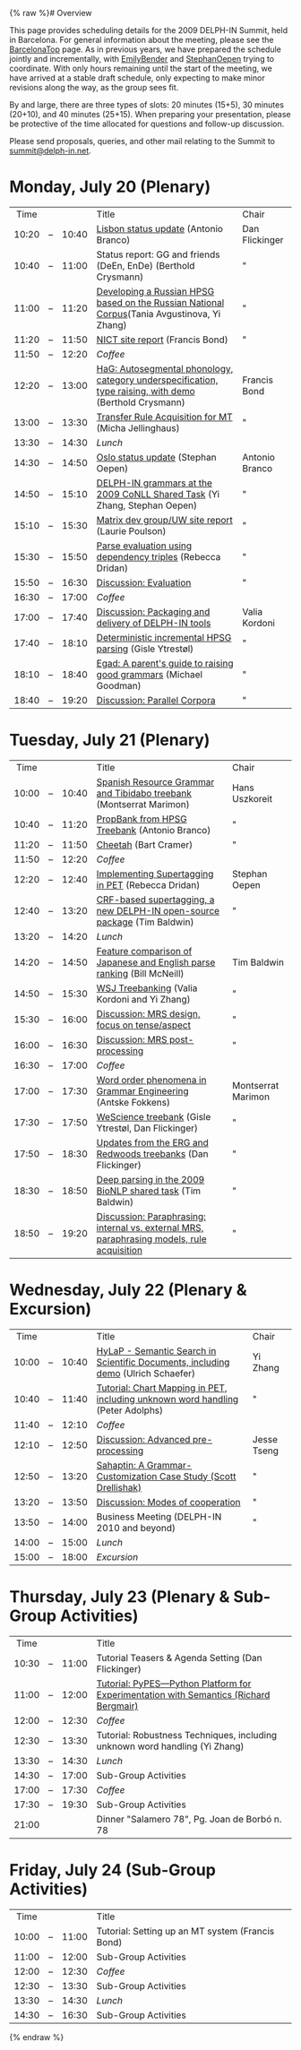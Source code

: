{% raw %}# Overview

This page provides scheduling details for the 2009 DELPH-IN Summit, held
in Barcelona. For general information about the meeting, please see the
[BarcelonaTop](https://blog.inductorsoftware.com/docsproto/summits/BarcelonaTop) page. As in previous years, we have
prepared the schedule jointly and incrementally, with
[EmilyBender](https://blog.inductorsoftware.com/docsproto/summits/EmilyBender) and [StephanOepen](https://blog.inductorsoftware.com/docsproto/summits/StephanOepen) trying to
coordinate. With only hours remaining until the start of the meeting, we
have arrived at a stable draft schedule, only expecting to make minor
revisions along the way, as the group sees fit.

By and large, there are three types of slots: 20 minutes (15+5), 30
minutes (20+10), and 40 minutes (25+15). When preparing your
presentation, please be protective of the time allocated for questions
and follow-up discussion.

Please send proposals, queries, and other mail relating to the Summit to
summit@delph-in.net.

# Monday, July 20 (Plenary)

|       |     |       |                                                                                                                                                  |                |
|:-----:|:---:|:-----:|--------------------------------------------------------------------------------------------------------------------------------------------------|----------------|
| Time  |     |       | Title                                                                                                                                            | Chair          |
| 10:20 |  –  | 10:40 | [Lisbon status update](http://www.delph-in.net/2009/lisbon.pdf) (Antonio Branco)                                                                 | Dan Flickinger |
| 10:40 |  –  | 11:00 | Status report: GG and friends (DeEn, EnDe) (Berthold Crysmann)                                                                                   | "              |
| 11:00 |  –  | 11:20 | [Developing a Russian HPSG based on the Russian National Corpus](http://www.delph-in.net/2009/russian.pdf)(Tania Avgustinova, Yi Zhang)          | "              |
| 11:20 |  –  | 11:50 | [NICT site report](http://www.delph-in.net/2009/nict.pdf) (Francis Bond)                                                                         | "              |
| 11:50 |  –  | 12:20 | *Coffee*                                                                                                                                         |                |
| 12:20 |  –  | 13:00 | [HaG: Autosegmental phonology, category underspecification, type raising, with demo](http://www.delph-in.net/2009/hausa.pdf) (Berthold Crysmann) | Francis Bond   |
| 13:00 |  –  | 13:30 | [Transfer Rule Acquisition for MT](http://www.delph-in.net/2009/micha.pdf) (Micha Jellinghaus)                                                   | "              |
| 13:30 |  –  | 14:30 | *Lunch*                                                                                                                                          |                |
| 14:30 |  –  | 14:50 | [Oslo status update](http://www.delph-in.net/2009/oslo.pdf) (Stephan Oepen)                                                                      | Antonio Branco |
| 14:50 |  –  | 15:10 | [DELPH-IN grammars at the 2009 CoNLL Shared Task](http://www.delph-in.net/2009/conll.pdf) (Yi Zhang, Stephan Oepen)                              | "              |
| 15:10 |  –  | 15:30 | [Matrix dev group/UW site report](http://www.delph-in.net/2009/uw.pdf) (Laurie Poulson)                                                          | "              |
| 15:30 |  –  | 15:50 | [Parse evaluation using dependency triples](http://www.delph-in.net/2009/triples.pdf) (Rebecca Dridan)                                           | "              |
| 15:50 |  –  | 16:30 | [Discussion: Evaluation](https://blog.inductorsoftware.com/docsproto/summits/BarcelonaEvaluation)                                                                                                    | "              |
| 16:30 |  –  | 17:00 | *Coffee*                                                                                                                                         |                |
| 17:00 |  –  | 17:40 | [Discussion: Packaging and delivery of DELPH-IN tools](https://blog.inductorsoftware.com/docsproto/summits/BarcelonaPackaging)                                                                       | Valia Kordoni  |
| 17:40 |  –  | 18:10 | [Deterministic incremental HPSG parsing](http://www.delph-in.net/2009/gisle.pdf) (Gisle Ytrestøl)                                                | "              |
| 18:10 |  –  | 18:40 | [Egad: A parent's guide to raising good grammars](http://www.delph-in.net/2009/michael.pdf) (Michael Goodman)                                    | "              |
| 18:40 |  –  | 19:20 | [Discussion: Parallel Corpora](https://blog.inductorsoftware.com/docsproto/summits/BarcelonaCorpora)                                                                                                 | "              |

# Tuesday, July 21 (Plenary)

|       |     |       |                                                                                                                     |                    |
|:-----:|:---:|:-----:|---------------------------------------------------------------------------------------------------------------------|--------------------|
| Time  |     |       | Title                                                                                                               | Chair              |
| 10:00 |  –  | 10:40 | [Spanish Resource Grammar and Tibidabo treebank](http://www.delph-in.net/2009/srg.pdf) (Montserrat Marimon)         | Hans Uszkoreit     |
| 10:40 |  –  | 11:20 | [PropBank from HPSG Treebank](http://www.delph-in.net/2009/cintil.pdf) (Antonio Branco)                             | "                  |
| 11:20 |  –  | 11:50 | [Cheetah](http://www.delph-in.net/2009/bart.pdf) (Bart Cramer)                                                      | "                  |
| 11:50 |  –  | 12:20 | *Coffee*                                                                                                            |                    |
| 12:20 |  –  | 12:40 | [Implementing Supertagging in PET](http://www.delph-in.net/2009/rebecca.pdf) (Rebecca Dridan)                       | Stephan Oepen      |
| 12:40 |  –  | 13:20 | [CRF-based supertagging, a new DELPH-IN open-source package](http://www.delph-in.net/2009/crf.pdf) (Tim Baldwin)    | "                  |
| 13:20 |  –  | 14:20 | *Lunch*                                                                                                             |                    |
| 14:20 |  –  | 14:50 | [Feature comparison of Japanese and English parse ranking](http://www.delph-in.net/2009/bill.pdf) (Bill McNeill)    | Tim Baldwin        |
| 14:50 |  –  | 15:30 | [WSJ Treebanking](http://www.delph-in.net/2009/wsj.pdf) (Valia Kordoni and Yi Zhang)                                | "                  |
| 15:30 |  –  | 16:00 | [Discussion: MRS design, focus on tense/aspect](https://blog.inductorsoftware.com/docsproto/summits/BarcelonaSemantics)                                                 | "                  |
| 16:00 |  –  | 16:30 | [Discussion: MRS post-processing](https://blog.inductorsoftware.com/docsproto/summits/BarcelonaPostprocessing)                                                          | "                  |
| 16:30 |  –  | 17:00 | *Coffee*                                                                                                            |                    |
| 17:00 |  –  | 17:30 | [Word order phenomena in Grammar Engineering](http://www.delph-in.net/2009/antske.pdf) (Antske Fokkens)             | Montserrat Marimon |
| 17:30 |  –  | 17:50 | [WeScience treebank](http://www.delph-in.net/2009/wescience.pdf) (Gisle Ytrestøl, Dan Flickinger)                   | "                  |
| 17:50 |  –  | 18:30 | [Updates from the ERG and Redwoods treebanks](http://www.delph-in.net/2009/erg.pdf) (Dan Flickinger)                | "                  |
| 18:30 |  –  | 18:50 | [Deep parsing in the 2009 BioNLP shared task](http://www.delph-in.net/2009/bionlp.pdf) (Tim Baldwin)                | "                  |
| 18:50 |  –  | 19:20 | [Discussion: Paraphrasing: internal vs. external MRS, paraphrasing models, rule acquisition](https://blog.inductorsoftware.com/docsproto/summits/BarcelonaParaphrasing) | "                  |

# Wednesday, July 22 (Plenary & Excursion)

|       |     |       |                                                                                                                             |             |
|:-----:|:---:|:-----:|-----------------------------------------------------------------------------------------------------------------------------|-------------|
| Time  |     |       | Title                                                                                                                       | Chair       |
| 10:00 |  –  | 10:40 | [HyLaP - Semantic Search in Scientific Documents, including demo](http://www.delph-in.net/2009/hylap.pdf) (Ulrich Schaefer) | Yi Zhang    |
| 10:40 |  –  | 11:40 | [Tutorial: Chart Mapping in PET, including unknown word handling](http://www.delph-in.net/2009/cm.pdf) (Peter Adolphs)      | "           |
| 11:40 |  –  | 12:10 | *Coffee*                                                                                                                    |             |
| 12:10 |  –  | 12:50 | [Discussion: Advanced pre-processing](https://blog.inductorsoftware.com/docsproto/summits/BarcelonaPreprocessing)                                                               | Jesse Tseng |
| 12:50 |  –  | 13:20 | [Sahaptin: A Grammar-Customization Case Study (Scott Drellishak)](http://www.delph-in.net/2009/scott.pdf)                   | "           |
| 13:20 |  –  | 13:50 | [Discussion: Modes of cooperation](https://blog.inductorsoftware.com/docsproto/summits/BarcelonaCooperation)                                                                    | "           |
| 13:50 |  –  | 14:00 | Business Meeting (DELPH-IN 2010 and beyond)                                                                                 | "           |
| 14:00 |  –  | 15:00 | *Lunch*                                                                                                                     |             |
| 15:00 |  –  | 18:00 | *Excursion*                                                                                                                 |             |

# Thursday, July 23 (Plenary & Sub-Group Activities)

|       |     |       |                                                                                                                                           |
|:-----:|:---:|:-----:|-------------------------------------------------------------------------------------------------------------------------------------------|
| Time  |     |       | Title                                                                                                                                     |
| 10:30 |  –  | 11:00 | Tutorial Teasers & Agenda Setting (Dan Flickinger)                                                                                        |
| 11:00 |  –  | 12:00 | [Tutorial: PyPES—Python Platform for Experimentation with Semantics (Richard Bergmair)](http://www.semantilog.org/pypesdoc/tutorial.html) |
| 12:00 |  –  | 12:30 | *Coffee*                                                                                                                                  |
| 12:30 |  –  | 13:30 | Tutorial: Robustness Techniques, including unknown word handling (Yi Zhang)                                                               |
| 13:30 |  –  | 14:30 | *Lunch*                                                                                                                                   |
| 14:30 |  –  | 17:00 | Sub-Group Activities                                                                                                                      |
| 17:00 |  –  | 17:30 | *Coffee*                                                                                                                                  |
| 17:30 |  –  | 19:30 | Sub-Group Activities                                                                                                                      |
| 21:00 |     |       | Dinner "Salamero 78", Pg. Joan de Borbó n. 78                                                                                             |

# Friday, July 24 (Sub-Group Activities)

|       |     |       |                                                  |
|:-----:|:---:|:-----:|--------------------------------------------------|
| Time  |     |       | Title                                            |
| 10:00 |  –  | 11:00 | Tutorial: Setting up an MT system (Francis Bond) |
| 11:00 |  –  | 12:00 | Sub-Group Activities                             |
| 12:00 |  –  | 12:30 | *Coffee*                                         |
| 12:30 |  –  | 13:30 | Sub-Group Activities                             |
| 13:30 |  –  | 14:30 | *Lunch*                                          |
| 14:30 |  –  | 16:30 | Sub-Group Activities                             |
<update date omitted for speed>{% endraw %}